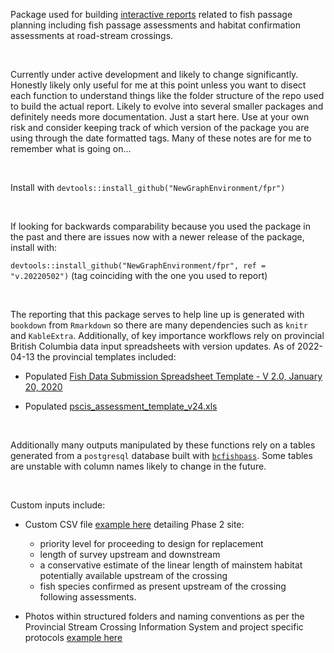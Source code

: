 Package used for building [interactive reports]((https://newgraphenvironment.github.io/fish_passage_skeena_2021_reporting/)) related to fish passage planning including fish passage assessments and habitat confirmation assessments at road-stream crossings.  

<br>

Currently under active development and likely to change significantly. Honestly likely only useful for me at this point unless you want to disect each function to understand things like the folder structure of the repo used to build the actual report. Likely to evolve into several smaller packages and definitely needs more documentation.  Just a start here.  Use at your own risk and consider keeping track of which version of the package you are using through the date formatted tags. Many of these notes are for me to remember what is going on...

<br>

Install with `devtools::install_github("NewGraphEnvironment/fpr")`

<br>

If looking for backwards comparability because you used the package in the past and there are issues now with a newer release of the package, install with:

`devtools::install_github("NewGraphEnvironment/fpr", ref = "v.20220502")` (tag coinciding with the one you used to report)

<br>

The reporting that this package serves to help line up is generated with `bookdown` from `Rmarkdown` so there are many dependencies such as `knitr` and `KableExtra`. Additionally, of key importance workflows rely on provincial British Columbia data input spreadsheets with version updates.  As of 2022-04-13 the provincial templates included:

 + Populated [Fish Data Submission Spreadsheet Template - V 2.0, January 20, 2020 ](https://www2.gov.bc.ca/gov/content/environment/plants-animals-ecosystems/fish/fish-and-fish-habitat-data-information/fish-data-submission/submit-fish-data#submitfish) 

 + Populated [pscis_assessment_template_v24.xls](https://www2.gov.bc.ca/gov/content/environment/plants-animals-ecosystems/fish/aquatic-habitat-management/fish-passage/fish-passage-technical/assessment-projects)
 
 <br>
 
 
Additionally many outputs manipulated by these functions rely on a tables generated from a `postgresql` database built with [`bcfishpass`](https://github.com/smnorris/bcfishpass). Some tables are unstable with column names likely to change in the future.

<br>

Custom inputs include:

 + Custom CSV file [example here](https://github.com/NewGraphEnvironment/fish_passage_skeena_2021_reporting/blob/master/data/habitat_confirmations_priorities.csv) detailing Phase 2 site:
     - priority level for proceeding to design for replacement
     - length of survey upstream and downstream
     - a conservative estimate of the linear length of mainstem habitat potentially available upstream of the crossing 
     - fish species confirmed as present upstream of the crossing following assessments.


 + Photos within structured folders and naming conventions as per the Provincial Stream Crossing Information System and project specific protocols [example here](https://github.com/NewGraphEnvironment/fish_passage_skeena_2021_reporting/tree/master/data/photos) 
